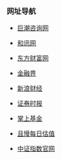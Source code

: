 ### 网址导航

- <a href="http://www.cninfo.com.cn" target="_blank">巨潮咨询网</a>  
- <a href="http://www.hexun.com/" target="_blank">和讯网</a>  
- <a href="http://www.eastmoney.com/" target="_blank">东方财富网</a>  
- <a href="http://www.jrj.com.cn/" target="_blank">金融界</a>  
- <a href="https://finance.sina.com.cn/stock/" target="_blank">新浪财经</a>  
- <a href="http://www.stcn.com/" target="_blank">证券时报</a>  
- <a href="https://www.howbuy.com/" target="_blank">掌上基金</a>  
  
  
- <a href="https://qieman.com/idx-eval" target="_blank">且慢每日估值</a>  
- <a href="http://www.csindex.com.cn/zh-CN" target="_blank">中证指数官网</a>  

